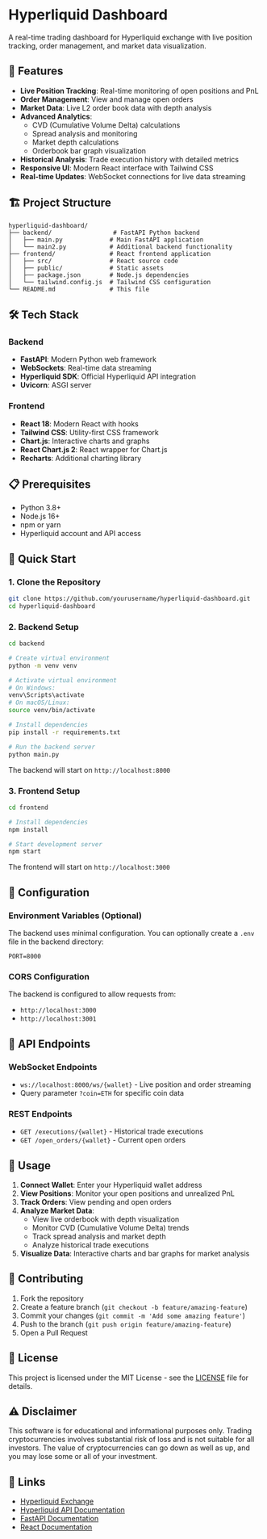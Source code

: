 # Hyperliquid Dashboard

A real-time trading dashboard for Hyperliquid exchange with live position tracking, order management, and market data visualization.

## 🚀 Features

- **Live Position Tracking**: Real-time monitoring of open positions and PnL
- **Order Management**: View and manage open orders
- **Market Data**: Live L2 order book data with depth analysis
- **Advanced Analytics**: 
  - CVD (Cumulative Volume Delta) calculations
  - Spread analysis and monitoring
  - Market depth calculations
  - Orderbook bar graph visualization
- **Historical Analysis**: Trade execution history with detailed metrics
- **Responsive UI**: Modern React interface with Tailwind CSS
- **Real-time Updates**: WebSocket connections for live data streaming

## 🏗️ Project Structure

```
hyperliquid-dashboard/
├── backend/                 # FastAPI Python backend
│   ├── main.py             # Main FastAPI application
│   └── main2.py            # Additional backend functionality
├── frontend/               # React frontend application
│   ├── src/                # React source code
│   ├── public/             # Static assets
│   ├── package.json        # Node.js dependencies
│   └── tailwind.config.js  # Tailwind CSS configuration
└── README.md               # This file
```

## 🛠️ Tech Stack

### Backend
- **FastAPI**: Modern Python web framework
- **WebSockets**: Real-time data streaming
- **Hyperliquid SDK**: Official Hyperliquid API integration
- **Uvicorn**: ASGI server

### Frontend
- **React 18**: Modern React with hooks
- **Tailwind CSS**: Utility-first CSS framework
- **Chart.js**: Interactive charts and graphs
- **React Chart.js 2**: React wrapper for Chart.js
- **Recharts**: Additional charting library

## 📋 Prerequisites

- Python 3.8+
- Node.js 16+
- npm or yarn
- Hyperliquid account and API access

## 🚀 Quick Start

### 1. Clone the Repository

```bash
git clone https://github.com/yourusername/hyperliquid-dashboard.git
cd hyperliquid-dashboard
```

### 2. Backend Setup

```bash
cd backend

# Create virtual environment
python -m venv venv

# Activate virtual environment
# On Windows:
venv\Scripts\activate
# On macOS/Linux:
source venv/bin/activate

# Install dependencies
pip install -r requirements.txt

# Run the backend server
python main.py
```

The backend will start on `http://localhost:8000`

### 3. Frontend Setup

```bash
cd frontend

# Install dependencies
npm install

# Start development server
npm start
```

The frontend will start on `http://localhost:3000`

## 🔧 Configuration

### Environment Variables (Optional)

The backend uses minimal configuration. You can optionally create a `.env` file in the backend directory:

```env
PORT=8000
```

### CORS Configuration

The backend is configured to allow requests from:
- `http://localhost:3000`
- `http://localhost:3001`

## 📡 API Endpoints

### WebSocket Endpoints
- `ws://localhost:8000/ws/{wallet}` - Live position and order streaming
- Query parameter `?coin=ETH` for specific coin data

### REST Endpoints
- `GET /executions/{wallet}` - Historical trade executions
- `GET /open_orders/{wallet}` - Current open orders

## 🎯 Usage

1. **Connect Wallet**: Enter your Hyperliquid wallet address
2. **View Positions**: Monitor your open positions and unrealized PnL
3. **Track Orders**: View pending and open orders
4. **Analyze Market Data**: 
   - View live orderbook with depth visualization
   - Monitor CVD (Cumulative Volume Delta) trends
   - Track spread analysis and market depth
   - Analyze historical trade executions
5. **Visualize Data**: Interactive charts and bar graphs for market analysis

## 🤝 Contributing

1. Fork the repository
2. Create a feature branch (`git checkout -b feature/amazing-feature`)
3. Commit your changes (`git commit -m 'Add some amazing feature'`)
4. Push to the branch (`git push origin feature/amazing-feature`)
5. Open a Pull Request

## 📝 License

This project is licensed under the MIT License - see the [LICENSE](LICENSE) file for details.

## ⚠️ Disclaimer

This software is for educational and informational purposes only. Trading cryptocurrencies involves substantial risk of loss and is not suitable for all investors. The value of cryptocurrencies can go down as well as up, and you may lose some or all of your investment.

## 🔗 Links

- [Hyperliquid Exchange](https://hyperliquid.xyz/)
- [Hyperliquid API Documentation](https://hyperliquid.gitbook.io/hyperliquid/)
- [FastAPI Documentation](https://fastapi.tiangolo.com/)
- [React Documentation](https://reactjs.org/) 